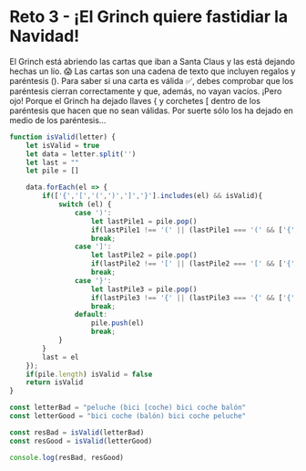 # Reto 3 - ¡El Grinch quiere fastidiar la Navidad!

El Grinch está abriendo las cartas que iban a Santa Claus y las está dejando hechas un lío. 😱
Las cartas son una cadena de texto que incluyen regalos y paréntesis ().
Para saber si una carta es válida ✅, debes comprobar que los paréntesis cierran correctamente y que, además, no vayan vacíos.
¡Pero ojo! Porque el Grinch ha dejado llaves { y corchetes [ dentro de los paréntesis que hacen que no sean válidas.
 Por suerte sólo los ha dejado en medio de los paréntesis...

```jsx harmony
function isValid(letter) {
    let isValid = true
    let data = letter.split('')
    let last = ""
    let pile = []

    data.forEach(el => {
        if(['{','[','(',')',']','}'].includes(el) && isValid){
            switch (el) {
                case ')':
                    let lastPile1 = pile.pop()
                    if(lastPile1 !== '(' || (lastPile1 === '(' && ['{','[','(',')',']','}'].includes(last))) isValid = false
                    break;
                case ']':
                    let lastPile2 = pile.pop()
                    if(lastPile2 !== '[' || (lastPile2 === '[' && ['{','[','(',')',']','}'].includes(last))) isValid = false
                    break;
                case '}':
                    let lastPile3 = pile.pop()
                    if(lastPile3 !== '{' || (lastPile3 === '{' && ['{','[','(',')',']','}'].includes(last))) isValid = false
                    break;
                default:
                    pile.push(el)
                    break;
            }
        }
        last = el
    });
    if(pile.length) isValid = false
    return isValid
}

const letterBad = "peluche (bici [coche) bici coche balón"
const letterGood = "bici coche (balón) bici coche peluche"

const resBad = isValid(letterBad)
const resGood = isValid(letterGood)

console.log(resBad, resGood)
```